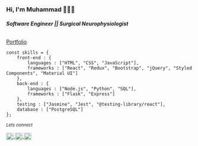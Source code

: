 ### Hi, I'm Muhammad 👨🏻‍💻


###### **Software Engineer || Surgical Neurophysiologist**
[Portfolio](https://mahdimq.github.io/portfolio/)

```
const skills = {
    front-end : {
        languages : ["HTML", "CSS", "JavaScript"],
        frameworks : ["React", "Redux", "Bootstrap", "jQuery", "Styled Components", "Material UI"]
    },
    back-end : {
        languages : ["Node.js", "Python", "SQL"],
        frameworks : ["Flask", "Express"]
    },
    testing : ["Jasmine", "Jest", "@testing-library/react"],
    database : ["PostgreSQL"]
};
```

<small>*Lets connect*</small>
<p align="left">
    <a href="https://twitter.com/mahdimq" target="_blank">
        <img align="center" src="https://cdn.jsdelivr.net/npm/simple-icons@3.0.1/icons/twitter.svg" alt="muhammad" height="20" width="20" />
    </a>
    <a href="https://linkedin.com/in/muhammad-qadir" target="_blank">
        <img align="center" src="https://cdn.jsdelivr.net/npm/simple-icons@3.0.1/icons/linkedin.svg" alt="muhammad" height="20" width="20" />
    </a>
    <a href="https://www.facebook.com/mahdi.qadir" target="_blank">
    <img align="center" src="https://cdn.jsdelivr.net/npm/simple-icons@3.0.1/icons/facebook.svg" alt="muhammad" height="20" width="20" />
    </a>
</p>



<!--
Here are some ideas to get you started:

- 🔭 I’m currently working on ...
- 🌱 I’m currently learning ...
- 👯 I’m looking to collaborate on ...
- 🤔 I’m looking for help with ...
- 💬 Ask me about ...
- 📫 How to reach me: ...
- 😄 Pronouns: ...
- ⚡ Fun fact: ...
-->
